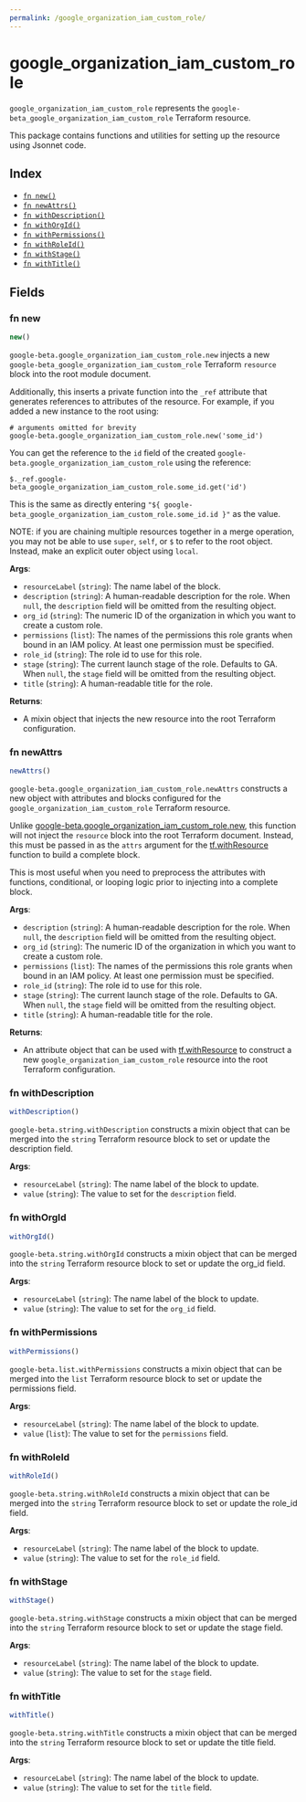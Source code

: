 ```yaml
---
permalink: /google_organization_iam_custom_role/
---
```


# google_organization_iam_custom_role

`google_organization_iam_custom_role` represents the `google-beta_google_organization_iam_custom_role` Terraform resource.



This package contains functions and utilities for setting up the resource using Jsonnet code.


## Index

* [`fn new()`](#fn-new)
* [`fn newAttrs()`](#fn-newattrs)
* [`fn withDescription()`](#fn-withdescription)
* [`fn withOrgId()`](#fn-withorgid)
* [`fn withPermissions()`](#fn-withpermissions)
* [`fn withRoleId()`](#fn-withroleid)
* [`fn withStage()`](#fn-withstage)
* [`fn withTitle()`](#fn-withtitle)

## Fields

### fn new

```ts
new()
```


`google-beta.google_organization_iam_custom_role.new` injects a new `google-beta_google_organization_iam_custom_role` Terraform `resource`
block into the root module document.

Additionally, this inserts a private function into the `_ref` attribute that generates references to attributes of the
resource. For example, if you added a new instance to the root using:

    # arguments omitted for brevity
    google-beta.google_organization_iam_custom_role.new('some_id')

You can get the reference to the `id` field of the created `google-beta.google_organization_iam_custom_role` using the reference:

    $._ref.google-beta_google_organization_iam_custom_role.some_id.get('id')

This is the same as directly entering `"${ google-beta_google_organization_iam_custom_role.some_id.id }"` as the value.

NOTE: if you are chaining multiple resources together in a merge operation, you may not be able to use `super`, `self`,
or `$` to refer to the root object. Instead, make an explicit outer object using `local`.

**Args**:
  - `resourceLabel` (`string`): The name label of the block.
  - `description` (`string`): A human-readable description for the role. When `null`, the `description` field will be omitted from the resulting object.
  - `org_id` (`string`): The numeric ID of the organization in which you want to create a custom role.
  - `permissions` (`list`): The names of the permissions this role grants when bound in an IAM policy. At least one permission must be specified.
  - `role_id` (`string`): The role id to use for this role.
  - `stage` (`string`): The current launch stage of the role. Defaults to GA. When `null`, the `stage` field will be omitted from the resulting object.
  - `title` (`string`): A human-readable title for the role.

**Returns**:
- A mixin object that injects the new resource into the root Terraform configuration.


### fn newAttrs

```ts
newAttrs()
```


`google-beta.google_organization_iam_custom_role.newAttrs` constructs a new object with attributes and blocks configured for the `google_organization_iam_custom_role`
Terraform resource.

Unlike [google-beta.google_organization_iam_custom_role.new](#fn-googleorganizationiamcustomrolenew), this function will not inject the `resource`
block into the root Terraform document. Instead, this must be passed in as the `attrs` argument for the
[tf.withResource](https://github.com/tf-libsonnet/core/tree/main/docs#fn-withresource) function to build a complete block.

This is most useful when you need to preprocess the attributes with functions, conditional, or looping logic prior to
injecting into a complete block.

**Args**:
  - `description` (`string`): A human-readable description for the role. When `null`, the `description` field will be omitted from the resulting object.
  - `org_id` (`string`): The numeric ID of the organization in which you want to create a custom role.
  - `permissions` (`list`): The names of the permissions this role grants when bound in an IAM policy. At least one permission must be specified.
  - `role_id` (`string`): The role id to use for this role.
  - `stage` (`string`): The current launch stage of the role. Defaults to GA. When `null`, the `stage` field will be omitted from the resulting object.
  - `title` (`string`): A human-readable title for the role.

**Returns**:
  - An attribute object that can be used with [tf.withResource](https://github.com/tf-libsonnet/core/tree/main/docs#fn-withresource) to construct a new `google_organization_iam_custom_role` resource into the root Terraform configuration.


### fn withDescription

```ts
withDescription()
```

`google-beta.string.withDescription` constructs a mixin object that can be merged into the `string`
Terraform resource block to set or update the description field.



**Args**:
  - `resourceLabel` (`string`): The name label of the block to update.
  - `value` (`string`): The value to set for the `description` field.


### fn withOrgId

```ts
withOrgId()
```

`google-beta.string.withOrgId` constructs a mixin object that can be merged into the `string`
Terraform resource block to set or update the org_id field.



**Args**:
  - `resourceLabel` (`string`): The name label of the block to update.
  - `value` (`string`): The value to set for the `org_id` field.


### fn withPermissions

```ts
withPermissions()
```

`google-beta.list.withPermissions` constructs a mixin object that can be merged into the `list`
Terraform resource block to set or update the permissions field.



**Args**:
  - `resourceLabel` (`string`): The name label of the block to update.
  - `value` (`list`): The value to set for the `permissions` field.


### fn withRoleId

```ts
withRoleId()
```

`google-beta.string.withRoleId` constructs a mixin object that can be merged into the `string`
Terraform resource block to set or update the role_id field.



**Args**:
  - `resourceLabel` (`string`): The name label of the block to update.
  - `value` (`string`): The value to set for the `role_id` field.


### fn withStage

```ts
withStage()
```

`google-beta.string.withStage` constructs a mixin object that can be merged into the `string`
Terraform resource block to set or update the stage field.



**Args**:
  - `resourceLabel` (`string`): The name label of the block to update.
  - `value` (`string`): The value to set for the `stage` field.


### fn withTitle

```ts
withTitle()
```

`google-beta.string.withTitle` constructs a mixin object that can be merged into the `string`
Terraform resource block to set or update the title field.



**Args**:
  - `resourceLabel` (`string`): The name label of the block to update.
  - `value` (`string`): The value to set for the `title` field.
